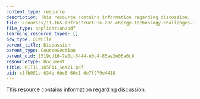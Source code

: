 ```yaml
---
content_type: resource
description: This resource contains information regarding discussion.
file: /courses/11-165-infrastructure-and-energy-technology-challenges-fall-2011/c1fb081e034b6bc660c10e7f979e4418_MIT11_165F11_Ses21.pdf
file_type: application/pdf
learning_resource_types: []
ocw_type: OCWFile
parent_title: Discussion
parent_type: CourseSection
parent_uid: 1519cd16-7e0c-5444-e0c4-85ae2e06a6c9
resourcetype: Document
title: MIT11_165F11_Ses21.pdf
uid: c1fb081e-034b-6bc6-60c1-0e7f979e4418
---
```

This resource contains information regarding discussion.

